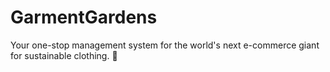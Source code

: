 # GarmentGardens

Your one-stop management system for the world's next e-commerce giant for sustainable clothing. 🚀
